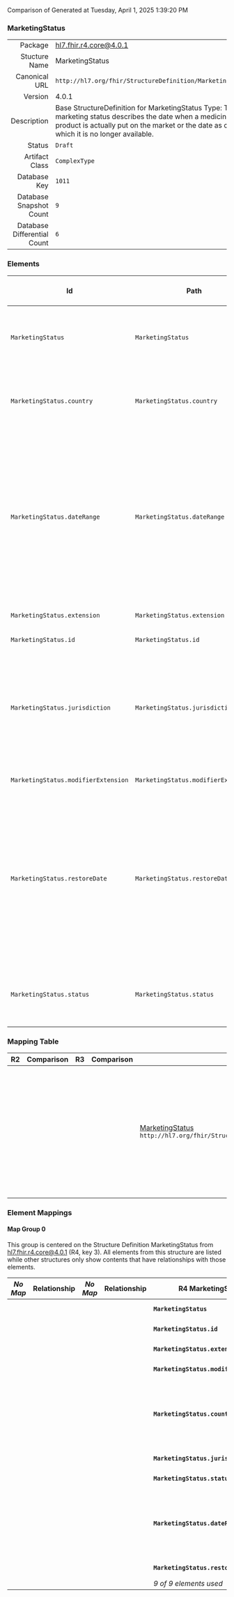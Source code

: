 Comparison of 
Generated at Tuesday, April 1, 2025 1:39:20 PM

### MarketingStatus

|      |     |
| ---: | --- |
| Package | hl7.fhir.r4.core@4.0.1 |
| Stucture Name | MarketingStatus |
| Canonical URL | `http://hl7.org/fhir/StructureDefinition/MarketingStatus` |
| Version | 4.0.1 |
| Description | Base StructureDefinition for MarketingStatus Type: The marketing status describes the date when a medicinal product is actually put on the market or the date as of which it is no longer available. |
| Status | `Draft` |
| Artifact Class | `ComplexType` |
| Database Key | `1011` |
| Database Snapshot Count | `9` |
| Database Differential Count | `6` |

### Elements

| Id | Path | Name | Base Path | Short | Cardinality | Collated Type | Binding Strength | Binding Value Set |
| -- | ---- | ---- | --------- | ----- | ----------- | ------------- | ---------------- | ----------------- |
| `MarketingStatus` | `MarketingStatus` | `MarketingStatus` | MarketingStatus | The marketing status describes the date when a medicinal product is actually put on the market or the date as of which it is no longer available | 0..* | MarketingStatus |  |  |
| `MarketingStatus.country` | `MarketingStatus.country` | `country` | MarketingStatus.country | The country in which the marketing authorisation has been granted shall be specified It should be specified using the ISO 3166 ‑ 1 alpha-2 code elements | 1..1 | CodeableConcept |  |  |
| `MarketingStatus.dateRange` | `MarketingStatus.dateRange` | `dateRange` | MarketingStatus.dateRange | The date when the Medicinal Product is placed on the market by the Marketing Authorisation Holder (or where applicable, the manufacturer/distributor) in a country and/or jurisdiction shall be provided A complete date consisting of day, month and year shall be specified using the ISO 8601 date format NOTE “Placed on the market” refers to the release of the Medicinal Product into the distribution chain | 1..1 | Period |  |  |
| `MarketingStatus.extension` | `MarketingStatus.extension` | `extension` | Element.extension | Additional content defined by implementations | 0..* | Extension |  |  |
| `MarketingStatus.id` | `MarketingStatus.id` | `id` | Element.id | Unique id for inter-element referencing | 0..1 | id |  |  |
| `MarketingStatus.jurisdiction` | `MarketingStatus.jurisdiction` | `jurisdiction` | MarketingStatus.jurisdiction | Where a Medicines Regulatory Agency has granted a marketing authorisation for which specific provisions within a jurisdiction apply, the jurisdiction can be specified using an appropriate controlled terminology The controlled term and the controlled term identifier shall be specified | 0..1 | CodeableConcept |  |  |
| `MarketingStatus.modifierExtension` | `MarketingStatus.modifierExtension` | `modifierExtension` | BackboneElement.modifierExtension | Extensions that cannot be ignored even if unrecognized | 0..* | Extension |  |  |
| `MarketingStatus.restoreDate` | `MarketingStatus.restoreDate` | `restoreDate` | MarketingStatus.restoreDate | The date when the Medicinal Product is placed on the market by the Marketing Authorisation Holder (or where applicable, the manufacturer/distributor) in a country and/or jurisdiction shall be provided A complete date consisting of day, month and year shall be specified using the ISO 8601 date format NOTE “Placed on the market” refers to the release of the Medicinal Product into the distribution chain | 0..1 | dateTime |  |  |
| `MarketingStatus.status` | `MarketingStatus.status` | `status` | MarketingStatus.status | This attribute provides information on the status of the marketing of the medicinal product See ISO/TS 20443 for more information and examples | 1..1 | CodeableConcept |  |  |
### Mapping Table

| R2 | Comparison | R3 | Comparison | R4 | Comparison | R4B | Comparison | R5
| --- | --- | --- | --- | --- | --- | --- | --- | ---
| | | | | [MarketingStatus](/docs/R4/ComplexTypes/MarketingStatus.md)<br/> `http://hl7.org/fhir/StructureDefinition/MarketingStatus\|4.0.1` | →→→→→→→<br/>`Equivalent`<br/>- DBKey: `1349`<br/>- Reviewed: `n/a`<br/>- By: `n/a`<br/>→→→→→→→<hr/>←←←←←←←<br/>`Equivalent`<br/>- DBKey: `1350`<br/>- Reviewed: `n/a`<br/>- By: `n/a`<br/>←←←←←←←| [MarketingStatus](/docs/R4B/ComplexTypes/MarketingStatus.md)<br/> `http://hl7.org/fhir/StructureDefinition/MarketingStatus\|4.3.0` | →→→→→→→<br/>`Equivalent`<br/>- DBKey: `1653`<br/>- Reviewed: `n/a`<br/>- By: `n/a`<br/>→→→→→→→<hr/>←←←←←←←<br/>`Equivalent`<br/>- DBKey: `1654`<br/>- Reviewed: `n/a`<br/>- By: `n/a`<br/>←←←←←←←| [MarketingStatus](/docs/R5/ComplexTypes/MarketingStatus.md)<br/> `http://hl7.org/fhir/StructureDefinition/MarketingStatus\|5.0.0` 

### Element Mappings


#### Map Group 0

This group is centered on the Structure Definition MarketingStatus from hl7.fhir.r4.core@4.0.1 (R4, key 3).
All elements from this structure are listed while other structures only show contents that have relationships with those elements.

| *No Map* | Relationship | *No Map* | Relationship | R4 MarketingStatus| Relationship | [R4B MarketingStatus](/docs/R4B/ComplexTypes/MarketingStatus.md)| Relationship | [R5 MarketingStatus](/docs/R5/ComplexTypes/MarketingStatus.md)
| --- | --- | --- | --- | --- | --- | --- | --- | ---
| | | | | **`MarketingStatus`**| _Equivalent_<br/>(21027/21028)| `MarketingStatus`| _Equivalent_<br/>(36138/36139)| `MarketingStatus`
| | | | | **`MarketingStatus.id`**| _Equivalent_<br/>(21029/21030)| `MarketingStatus.id`| _Equivalent_<br/>(36140/36141)| `MarketingStatus.id`
| | | | | **`MarketingStatus.extension`**| _Equivalent_<br/>(21031/21032)| `MarketingStatus.extension`| _Equivalent_<br/>(36142/36143)| `MarketingStatus.extension`
| | | | | **`MarketingStatus.modifierExtension`**| _Equivalent_<br/>(21033/21034)| `MarketingStatus.modifierExtension`| _Equivalent_<br/>(36144/36145)| `MarketingStatus.modifierExtension`
| | | | | **`MarketingStatus.country`**| →→→→ _Equivalent_ →→→→ <br/>(21035)<hr/>←←←← _SourceIsNarrowerThanTarget_ ←←←← <br/>(21036)| `MarketingStatus.country`| _Equivalent_<br/>(36146/36147)| `MarketingStatus.country`
| | | | | **`MarketingStatus.jurisdiction`**| _Equivalent_<br/>(21037/21038)| `MarketingStatus.jurisdiction`| _Equivalent_<br/>(36148/36149)| `MarketingStatus.jurisdiction`
| | | | | **`MarketingStatus.status`**| _Equivalent_<br/>(21039/21040)| `MarketingStatus.status`| _Equivalent_<br/>(36150/36151)| `MarketingStatus.status`
| | | | | **`MarketingStatus.dateRange`**| →→→→ _Equivalent_ →→→→ <br/>(21041)<hr/>←←←← _SourceIsNarrowerThanTarget_ ←←←← <br/>(21042)| `MarketingStatus.dateRange`| _Equivalent_<br/>(36152/36153)| `MarketingStatus.dateRange`
| | | | | **`MarketingStatus.restoreDate`**| _Equivalent_<br/>(21043/21044)| `MarketingStatus.restoreDate`| _Equivalent_<br/>(36154/36155)| `MarketingStatus.restoreDate`
| | | | | *9 of 9 elements used* | | *9 of 9 elements used* | | *9 of 9 elements used* 

